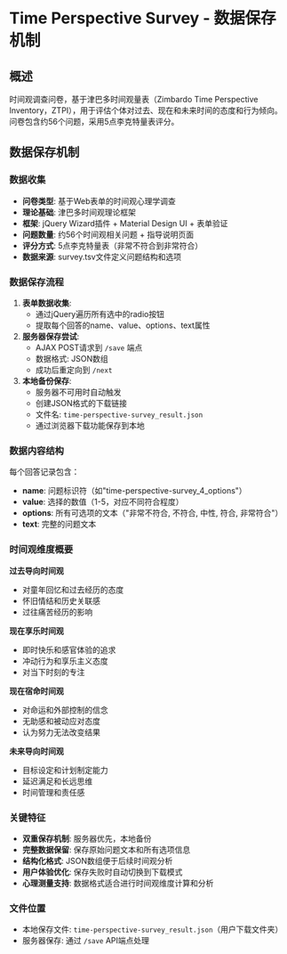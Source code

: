 # Time Perspective Survey - 数据保存机制

## 概述
时间观调查问卷，基于津巴多时间观量表（Zimbardo Time Perspective Inventory，ZTPI），用于评估个体对过去、现在和未来时间的态度和行为倾向。问卷包含约56个问题，采用5点李克特量表评分。

## 数据保存机制

### 数据收集
- **问卷类型**: 基于Web表单的时间观心理学调查
- **理论基础**: 津巴多时间观理论框架
- **框架**: jQuery Wizard插件 + Material Design UI + 表单验证
- **问题数量**: 约56个时间观相关问题 + 指导说明页面
- **评分方式**: 5点李克特量表（非常不符合到非常符合）
- **数据来源**: survey.tsv文件定义问题结构和选项

### 数据保存流程
1. **表单数据收集**: 
   - 通过jQuery遍历所有选中的radio按钮
   - 提取每个回答的name、value、options、text属性
2. **服务器保存尝试**:
   - AJAX POST请求到 `/save` 端点
   - 数据格式: JSON数组
   - 成功后重定向到 `/next`
3. **本地备份保存**:
   - 服务器不可用时自动触发
   - 创建JSON格式的下载链接
   - 文件名: `time-perspective-survey_result.json`
   - 通过浏览器下载功能保存到本地

### 数据内容结构
每个回答记录包含：
- **name**: 问题标识符（如"time-perspective-survey_4_options"）
- **value**: 选择的数值（1-5，对应不同符合程度）
- **options**: 所有可选项的文本（"非常不符合, 不符合, 中性, 符合, 非常符合"）
- **text**: 完整的问题文本

### 时间观维度概要
**过去导向时间观**
- 对童年回忆和过去经历的态度
- 怀旧情结和历史关联感
- 过往痛苦经历的影响

**现在享乐时间观**
- 即时快乐和感官体验的追求
- 冲动行为和享乐主义态度
- 对当下时刻的专注

**现在宿命时间观**
- 对命运和外部控制的信念
- 无助感和被动应对态度
- 认为努力无法改变结果

**未来导向时间观**
- 目标设定和计划制定能力
- 延迟满足和长远思维
- 时间管理和责任感

### 关键特征
- **双重保存机制**: 服务器优先，本地备份
- **完整数据保留**: 保存原始问题文本和所有选项信息
- **结构化格式**: JSON数组便于后续时间观分析
- **用户体验优化**: 保存失败时自动切换到下载模式
- **心理测量支持**: 数据格式适合进行时间观维度计算和分析

### 文件位置
- 本地保存文件: `time-perspective-survey_result.json`（用户下载文件夹）
- 服务器保存: 通过 `/save` API端点处理